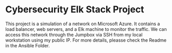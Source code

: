 # Cybersecurity Elk Stack Project
This project is a simulation of a network on Microsoft Azure. It contains a load balancer, web servers, and a Elk machine to monitor the traffic. 
We can access this network through the Jumpbox via SSH from my local workstation using my public IP.
For more details, pleasse check the Readme in the Ansible Folder.
